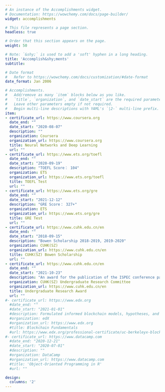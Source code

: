 ```yaml
---
# An instance of the Accomplishments widget.
# Documentation: https://wowchemy.com/docs/page-builder/
widget: accomplishments

# This file represents a page section.
headless: true

# Order that this section appears on the page.
weight: 50

# Note: `&shy;` is used to add a 'soft' hyphen in a long heading.
title: 'Accomplish&shy;ments'
subtitle:

# Date format
#   Refer to https://wowchemy.com/docs/customization/#date-format
date_format: Jan 2006

# Accomplishments.
#   Add/remove as many `item` blocks below as you like.
#   `title`, `organization`, and `date_start` are the required parameters.
#   Leave other parameters empty if not required.
#   Begin multi-line descriptions with YAML's `|2-` multi-line prefix.
item:
- certificate_url: https://www.coursera.org
  date_end: ""
  date_start: "2020-08-07"
  description: ""
  organization: Coursera
  organization_url: https://www.coursera.org
  title: Neural Networks and Deep Learning
  url: ""
- certificate_url: https://www.ets.org/toefl
  date_end: ""
  date_start: "2020-09-19"
  description: "TOEFL Score： 104"
  organization: ETS
  organization_url: https://www.ets.org/toefl
  title: TOEFL Test
  url: ""
- certificate_url: https://www.ets.org/gre
  date_end: ""
  date_start: "2021-12-12"
  description: "GRE Score： 327+"
  organization: ETS
  organization_url: https://www.ets.org/gre
  title: GRE Test
  url: ""
- certificate_url: https://www.cuhk.edu.cn/en
  date_end: ""
  date_start: "2018-09-15"
  description: "Bowen Scholarship 2018-2019, 2019-2020"
  organization: CUHK(SZ)
  organization_url: https://www.cuhk.edu.cn/en
  title: CUHK(SZ) Bowen Scholarship
  url: ""
- certificate_url: https://www.cuhk.edu.cn/en
  date_end: ""
  date_start: "2021-10-23"
  description: "An award for the publication of the ISPEC conference papaer"
  organization: CUHK(SZ) Undergraduate Research Committee
  organization_url: https://www.cuhk.edu.cn/en
  title: Undergraduate Research Award
  url: ""
#- certificate_url: https://www.edx.org
  #date_end: ""
  #date_start: "2021-01-01"
  #description: Formulated informed blockchain models, hypotheses, and use cases.
  #organization: edX
  #organization_url: https://www.edx.org
  #title: Blockchain Fundamentals
  #url: https://www.edx.org/professional-certificate/uc-berkeleyx-blockchain-fundamentals
#- certificate_url: https://www.datacamp.com
  #date_end: "2020-12-21"
  #date_start: "2020-07-01"
  #description: ""
  #organization: DataCamp
  #organization_url: https://www.datacamp.com
  #title: 'Object-Oriented Programming in R'
  #url: ""

design:
  columns: '2' 
---
```

